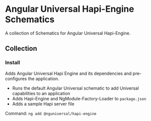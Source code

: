 # Angular Universal Hapi-Engine Schematics
A collection of Schematics for Angular Universal Hapi-Engine.

## Collection

### Install
Adds Angular Universal Hapi Engine and its dependencies and pre-configures the application. 

- Runs the default Angular Universal schematic to add Universal capabilities to an application
- Adds Hapi-Engine and NgModule-Factory-Loader to `package.json`
- Adds a sample Hapi server file

Command: `ng add @nguniversal/hapi-engine`